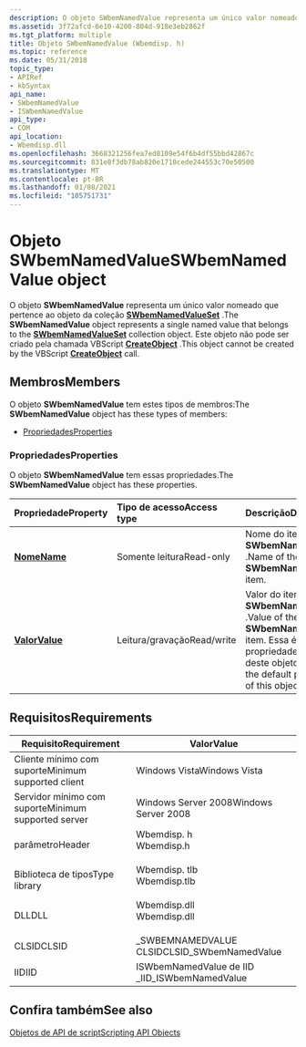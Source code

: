 ```yaml
---
description: O objeto SWbemNamedValue representa um único valor nomeado que pertence ao objeto da coleção SWbemNamedValueSet. Este objeto não pode ser criado pela chamada VBScript CreateObject.
ms.assetid: 3f72afcd-6e10-4200-804d-918e3eb2862f
ms.tgt_platform: multiple
title: Objeto SWbemNamedValue (Wbemdisp. h)
ms.topic: reference
ms.date: 05/31/2018
topic_type:
- APIRef
- kbSyntax
api_name:
- SWbemNamedValue
- ISWbemNamedValue
api_type:
- COM
api_location:
- Wbemdisp.dll
ms.openlocfilehash: 3668321256fea7ed8109e54f6b4df55bbd42867c
ms.sourcegitcommit: 831e8f3db78ab820e1710cede244553c70e50500
ms.translationtype: MT
ms.contentlocale: pt-BR
ms.lasthandoff: 01/08/2021
ms.locfileid: "105751731"
---
```

# <a name="swbemnamedvalue-object"></a><span data-ttu-id="94b86-104">Objeto SWbemNamedValue</span><span class="sxs-lookup"><span data-stu-id="94b86-104">SWbemNamedValue object</span></span>

<span data-ttu-id="94b86-105">O objeto **SWbemNamedValue** representa um único valor nomeado que pertence ao objeto da coleção [**SWbemNamedValueSet**](swbemnamedvalueset.md) .</span><span class="sxs-lookup"><span data-stu-id="94b86-105">The **SWbemNamedValue** object represents a single named value that belongs to the [**SWbemNamedValueSet**](swbemnamedvalueset.md) collection object.</span></span> <span data-ttu-id="94b86-106">Este objeto não pode ser criado pela chamada VBScript [**CreateObject**](creating-an-object-using-vbscript.md) .</span><span class="sxs-lookup"><span data-stu-id="94b86-106">This object cannot be created by the VBScript [**CreateObject**](creating-an-object-using-vbscript.md) call.</span></span>

## <a name="members"></a><span data-ttu-id="94b86-107">Membros</span><span class="sxs-lookup"><span data-stu-id="94b86-107">Members</span></span>

<span data-ttu-id="94b86-108">O objeto **SWbemNamedValue** tem estes tipos de membros:</span><span class="sxs-lookup"><span data-stu-id="94b86-108">The **SWbemNamedValue** object has these types of members:</span></span>

-   [<span data-ttu-id="94b86-109">Propriedades</span><span class="sxs-lookup"><span data-stu-id="94b86-109">Properties</span></span>](#properties)

### <a name="properties"></a><span data-ttu-id="94b86-110">Propriedades</span><span class="sxs-lookup"><span data-stu-id="94b86-110">Properties</span></span>

<span data-ttu-id="94b86-111">O objeto **SWbemNamedValue** tem essas propriedades.</span><span class="sxs-lookup"><span data-stu-id="94b86-111">The **SWbemNamedValue** object has these properties.</span></span>



| <span data-ttu-id="94b86-112">Propriedade</span><span class="sxs-lookup"><span data-stu-id="94b86-112">Property</span></span>                                          | <span data-ttu-id="94b86-113">Tipo de acesso</span><span class="sxs-lookup"><span data-stu-id="94b86-113">Access type</span></span>           | <span data-ttu-id="94b86-114">Descrição</span><span class="sxs-lookup"><span data-stu-id="94b86-114">Description</span></span>                                                                                    |
|:--------------------------------------------------|:----------------------|:-----------------------------------------------------------------------------------------------|
| [<span data-ttu-id="94b86-115">**Nome**</span><span class="sxs-lookup"><span data-stu-id="94b86-115">**Name**</span></span>](swbemnamedvalue-name.md)<br/>   | <span data-ttu-id="94b86-116">Somente leitura</span><span class="sxs-lookup"><span data-stu-id="94b86-116">Read-only</span></span><br/>  | <span data-ttu-id="94b86-117">Nome do item **SWbemNamedValue** .</span><span class="sxs-lookup"><span data-stu-id="94b86-117">Name of the **SWbemNamedValue** item.</span></span><br/>                                               |
| [<span data-ttu-id="94b86-118">**Valor**</span><span class="sxs-lookup"><span data-stu-id="94b86-118">**Value**</span></span>](swbemnamedvalue-value.md)<br/> | <span data-ttu-id="94b86-119">Leitura/gravação</span><span class="sxs-lookup"><span data-stu-id="94b86-119">Read/write</span></span><br/> | <span data-ttu-id="94b86-120">Valor do item **SWbemNamedValue** .</span><span class="sxs-lookup"><span data-stu-id="94b86-120">Value of the **SWbemNamedValue** item.</span></span> <span data-ttu-id="94b86-121">Essa é a propriedade padrão deste objeto.</span><span class="sxs-lookup"><span data-stu-id="94b86-121">This is the default property of this object.</span></span><br/> |



 

## <a name="requirements"></a><span data-ttu-id="94b86-122">Requisitos</span><span class="sxs-lookup"><span data-stu-id="94b86-122">Requirements</span></span>



| <span data-ttu-id="94b86-123">Requisito</span><span class="sxs-lookup"><span data-stu-id="94b86-123">Requirement</span></span> | <span data-ttu-id="94b86-124">Valor</span><span class="sxs-lookup"><span data-stu-id="94b86-124">Value</span></span> |
|-------------------------------------|-----------------------------------------------------------------------------------------|
| <span data-ttu-id="94b86-125">Cliente mínimo com suporte</span><span class="sxs-lookup"><span data-stu-id="94b86-125">Minimum supported client</span></span><br/> | <span data-ttu-id="94b86-126">Windows Vista</span><span class="sxs-lookup"><span data-stu-id="94b86-126">Windows Vista</span></span><br/>                                                                |
| <span data-ttu-id="94b86-127">Servidor mínimo com suporte</span><span class="sxs-lookup"><span data-stu-id="94b86-127">Minimum supported server</span></span><br/> | <span data-ttu-id="94b86-128">Windows Server 2008</span><span class="sxs-lookup"><span data-stu-id="94b86-128">Windows Server 2008</span></span><br/>                                                          |
| <span data-ttu-id="94b86-129">parâmetro</span><span class="sxs-lookup"><span data-stu-id="94b86-129">Header</span></span><br/>                   | <dl> <span data-ttu-id="94b86-130"><dt>Wbemdisp. h</dt></span><span class="sxs-lookup"><span data-stu-id="94b86-130"><dt>Wbemdisp.h</dt></span></span> </dl>   |
| <span data-ttu-id="94b86-131">Biblioteca de tipos</span><span class="sxs-lookup"><span data-stu-id="94b86-131">Type library</span></span><br/>             | <dl> <span data-ttu-id="94b86-132"><dt>Wbemdisp. tlb</dt></span><span class="sxs-lookup"><span data-stu-id="94b86-132"><dt>Wbemdisp.tlb</dt></span></span> </dl> |
| <span data-ttu-id="94b86-133">DLL</span><span class="sxs-lookup"><span data-stu-id="94b86-133">DLL</span></span><br/>                      | <dl> <span data-ttu-id="94b86-134"><dt>Wbemdisp.dll</dt></span><span class="sxs-lookup"><span data-stu-id="94b86-134"><dt>Wbemdisp.dll</dt></span></span> </dl> |
| <span data-ttu-id="94b86-135">CLSID</span><span class="sxs-lookup"><span data-stu-id="94b86-135">CLSID</span></span><br/>                    | <span data-ttu-id="94b86-136">\_SWBEMNAMEDVALUE CLSID</span><span class="sxs-lookup"><span data-stu-id="94b86-136">CLSID\_SWbemNamedValue</span></span><br/>                                                       |
| <span data-ttu-id="94b86-137">IID</span><span class="sxs-lookup"><span data-stu-id="94b86-137">IID</span></span><br/>                      | <span data-ttu-id="94b86-138">ISWbemNamedValue de IID \_</span><span class="sxs-lookup"><span data-stu-id="94b86-138">IID\_ISWbemNamedValue</span></span><br/>                                                        |



## <a name="see-also"></a><span data-ttu-id="94b86-139">Confira também</span><span class="sxs-lookup"><span data-stu-id="94b86-139">See also</span></span>

<dl> <dt>

[<span data-ttu-id="94b86-140">Objetos de API de script</span><span class="sxs-lookup"><span data-stu-id="94b86-140">Scripting API Objects</span></span>](scripting-api-objects.md)
</dt> </dl>

 

 




